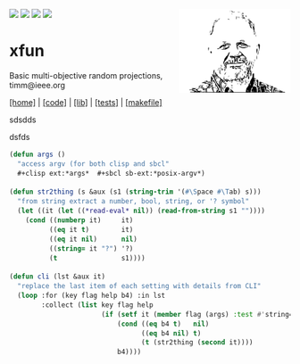 <img src="https://img.shields.io/badge/tests-passing-green"> <img 
src="https://img.shields.io/badge/sbcl-2.3-orange"> <img 
src="https://img.shields.io/badge/purpose-se--ai-pink"> <img 
src="https://img.shields.io/badge/platform-osx,linux-9cf">
<img align=right width=200 src="/etc/img/dots4.png">
<h1>xfun</h1>
<p>Basic multi-objective random projections, timm@ieee.org</P> 
<p text-align=right><a href="http://tiny.cc/xfun">[home]</a> |
<a href="">[code]</a> |
<a href="">[lib]</a> |
<a href="">[tests]</a> |
<a href="">[makefile]</a></p>

sdsdds

dsfds

```lisp <less cli>
(defun args ()
  "access argv (for both clisp and sbcl"
  #+clisp ext:*args*  #+sbcl sb-ext:*posix-argv*)

(defun str2thing (s &aux (s1 (string-trim '(#\Space #\Tab) s)))
  "from string extract a number, bool, string, or '? symbol"
  (let ((it (let ((*read-eval* nil)) (read-from-string s1 ""))))
    (cond ((numberp it)     it)
          ((eq it t)        it)
          ((eq it nil)      nil)
          ((string= it "?") '?)
          (t                s1))))

(defun cli (lst &aux it)
  "replace the last item of each setting with details from CLI"
  (loop :for (key flag help b4) :in lst 
        :collect (list key flag help
                       (if (setf it (member flag (args) :test #'string=))
                           (cond ((eq b4 t)   nil)
                                 ((eq b4 nil) t)
                                 (t (str2thing (second it))))
                           b4))))
```

